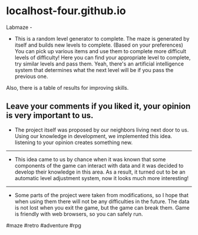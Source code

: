 # localhost-four.github.io 
Labmaze -
* This is a random level generator to complete.
The maze is generated by itself and builds new levels to complete.
(Based on your preferences)
You can pick up various items and use them to complete more difficult levels of difficulty!
Here you can find your appropriate level to complete, try similar levels and pass them.
Yeah, there's an artificial intelligence system that determines what the next level will be if you pass the previous one.

Also, there is a table of results for improving skills.

Leave your comments if you liked it, your opinion is very important to us.
---
* The project itself was proposed by our neighbors living next door to us.
Using our knowledge in development, we implemented this idea.
listening to your opinion creates something new.
---
* This idea came to us by chance when it was known that some components of the game can interact with data and it was decided to develop their knowledge in this area. As a result, it turned out to be an automatic level adjustment system, now it looks much more interesting!
---
* Some parts of the project were taken from modifications, so I hope that when using them there will not be any difficulties in the future.
The data is not lost when you exit the game, but the game can break them.
Game is friendly with web browsers, so you can safely run.

#maze  #retro #adventure #rpg
